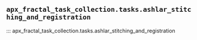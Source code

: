 ## `apx_fractal_task_collection.tasks.ashlar_stitching_and_registration`

::: apx_fractal_task_collection.tasks.ashlar_stitching_and_registration

